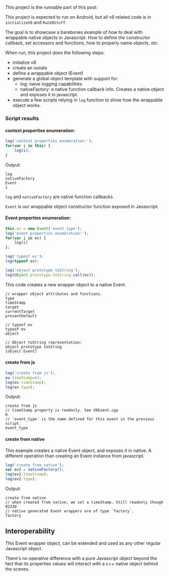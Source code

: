 This project is the runnable part of this post:

This project is expected to run on Android, but all v8 related code is in
`initializeV8` and `RunV8Stuff`.

The goal is to showcase a barebones example of how to deal with wrappable native objects in Javascript.
How to define the constructor callback, set accessors and functions, how to properly name objects, etc.

When run, this project does the following steps:

+ initialize v8
+ create an isolate
+ define a wrappable object (Event)
+ generate a global object template with support for:
  + log: naive logging capabilities
  + nativeFactory: a native function callback info. Creates a native object and exposes it in javascript.
+ execute a few scripts relying in `log` function to show how the wrappable object works.

### Script results

#### context properties enumeration:

```javascript
log('context properties enumeration:');
for(var i in this) {
    log(i);
}
```

Output:
```
log
nativeFactory
Event
i
```

`log` and `nativeFactory` are native function callbacks.

`Event` is our wrappable object constructor function exposed in Javascript.

#### Event properties enumeration:

```javascript
this.ev = new Event('event_type');
log('event properties enumeration:');
for(var i in ev) {
    log(i)
};

log('typeof ev');
log(typeof ev);

log('object prototype toString');
log(Object.prototype.toString.call(ev));
```

This code creates a new wrapper object to a native Event.

```
// wrapper object attributes and functions.
type
timeStamp
target
currentTarget
preventDefault

// typeof ev
typeof ev
object

// Object toString representation:
object prototype toString
[object Event]
```

#### create from js

```javascript
log('create from js');
ev.timeStamp=43;
log(ev.timeStamp);
log(ev.type);
```

Output:
```
create from js
// timeStamp property is readonly. See V8Event.cpp
0
// 'event_type' is the name defined for this event in the previous script.
event_type
```

#### create from native

This example creates a native Event object, and exposes it in native. A different operation than
creating an Event instance from javascript.

```javascript
log('create from native');
var ev2 = nativeFactory();
log(ev2.timeStamp);
log(ev2.type);
```

Output:
```
create from native
// when created from native, we set a timeStamp. Still readonly though
92330
// native generated Event wrappers are of type `factory`.
factory
```

## Interoperability

This Event wrapper object, can be extended and used as any other regular Javascript object.

There's no operative difference with a pure Javascript object beyond the fact that its properties
values will interact with a c++ native object behind the scenes.